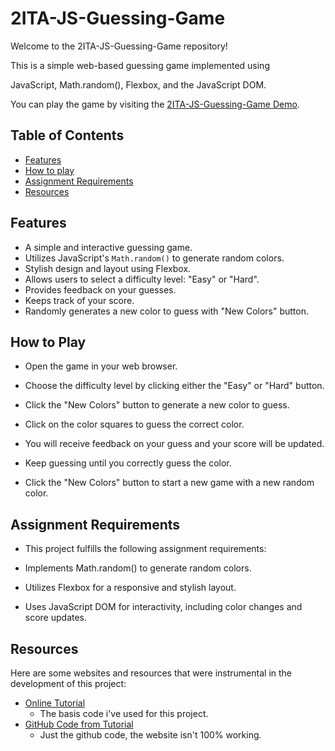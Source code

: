 # 2ITA-JS-Guessing-Game

Welcome to the 2ITA-JS-Guessing-Game repository! 

This is a simple web-based guessing game implemented using

 JavaScript, Math.random(), Flexbox, and the JavaScript DOM.

You can play the game by visiting the [2ITA-JS-Guessing-Game Demo](https://souplittle.github.io/2ITA-JS-Guessing-Game/).

## Table of Contents

- [Features](#features)
- [How to play](#how-to-play)
- [Assignment Requirements](#assignment-requirements)
- [Resources](#resorces)

## Features

- A simple and interactive guessing game.
- Utilizes JavaScript's `Math.random()` to generate random colors.
- Stylish design and layout using Flexbox.
- Allows users to select a difficulty level: "Easy" or "Hard".
- Provides feedback on your guesses.
- Keeps track of your score.
- Randomly generates a new color to guess with "New Colors" button.

## How to Play
- Open the game in your web browser.

- Choose the difficulty level by clicking either the "Easy" or "Hard" button.

- Click the "New Colors" button to generate a new color to guess.

- Click on the color squares to guess the correct color.

- You will receive feedback on your guess and your score will be updated.

- Keep guessing until you correctly guess the color.

- Click the "New Colors" button to start a new game with a new random color.

## Assignment Requirements
- This project fulfills the following assignment requirements:

- Implements Math.random() to generate random colors.

- Utilizes Flexbox for a responsive and stylish layout.

- Uses JavaScript DOM for interactivity, including color changes and score updates.

## Resources

Here are some websites and resources that were instrumental in the development of this project:

- [Online Tutorial](https://medium.com/free-code-camp/learn-how-to-manipulate-the-dom-by-building-a-simple-javascript-color-game-1a3aec1d109a)
  - The basis code i've used for this project.
- [GitHub Code from Tutorial](https://github.com/sirdarthvader/DOM-manipulation/tree/master)
  - Just the github code, the website isn't 100% working.